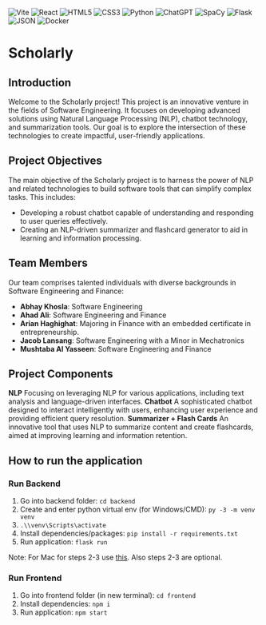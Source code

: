 ![Vite](https://img.shields.io/badge/vite-%23646CFF.svg?style=for-the-badge&logo=vite&logoColor=white) ![React](https://img.shields.io/badge/react-%2320232a.svg?style=for-the-badge&logo=react&logoColor=%2361DAFB) ![HTML5](https://img.shields.io/badge/html5-%23E34F26.svg?style=for-the-badge&logo=html5&logoColor=white) ![CSS3](https://img.shields.io/badge/css3-%231572B6.svg?style=for-the-badge&logo=css3&logoColor=white) ![Python](https://img.shields.io/badge/python-3670A0?style=for-the-badge&logo=python&logoColor=ffdd54) ![ChatGPT](https://img.shields.io/badge/chatGPT-74aa9c?style=for-the-badge&logo=openai&logoColor=white) ![SpaCy](https://img.shields.io/badge/spaCy-09A3D5.svg?style=for-the-badge&logo=spaCy&logoColor=white) ![Flask](https://img.shields.io/badge/flask-%23000.svg?style=for-the-badge&logo=flask&logoColor=white) ![JSON](https://img.shields.io/badge/JSON-000000.svg?style=for-the-badge&logo=JSON&logoColor=white) ![Docker](https://img.shields.io/badge/docker-%230db7ed.svg?style=for-the-badge&logo=docker&logoColor=white)
# Scholarly

## Introduction
Welcome to the Scholarly project! This project is an innovative venture in the fields of Software Engineering. It focuses on developing advanced solutions using Natural Language Processing (NLP), chatbot technology, and summarization tools. Our goal is to explore the intersection of these technologies to create impactful, user-friendly applications.


## Project Objectives
The main objective of the Scholarly project is to harness the power of NLP and related technologies to build software tools that can simplify complex tasks. This includes:
- Developing a robust chatbot capable of understanding and responding to user queries effectively.
- Creating an NLP-driven summarizer and flashcard generator to aid in learning and information processing.

## Team Members
Our team comprises talented individuals with diverse backgrounds in Software Engineering and Finance:

- **Abhay Khosla**: Software Engineering
- **Ahad Ali**: Software Engineering and Finance
- **Arian Haghighat**: Majoring in Finance with an embedded certificate in   entrepreneurship.
- **Jacob Lansang**: Software Engineering with a Minor in Mechatronics
- **Mushtaba Al Yasseen**: Software Engineering and Finance

## Project Components
**NLP**
Focusing on leveraging NLP for various applications, including text analysis and language-driven interfaces.
**Chatbot**
A sophisticated chatbot designed to interact intelligently with users, enhancing user experience and providing efficient query resolution.
**Summarizer + Flash Cards**
An innovative tool that uses NLP to summarize content and create flashcards, aimed at improving learning and information retention.

## How to run the application 
### Run Backend
1. Go into backend folder: `cd backend`
2. Create and enter python virtual env (for Windows/CMD): `py -3 -m venv venv`
3. `.\\venv\Scripts\activate`
4. Install dependencies/packages: `pip install -r requirements.txt`
6. Run application: `flask run`

Note: For Mac for steps 2-3 use [this](https://realpython.com/python-virtual-environments-a-primer/). Also steps 2-3 are optional.

### Run Frontend
1. Go into frontend folder (in new terminal): `cd frontend`
2. Install dependencies: `npm i`
3. Run application: `npm start`

